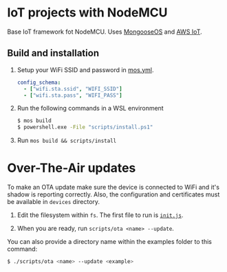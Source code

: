 # IoT projects with NodeMCU

Base IoT framework fot NodeMCU.
Uses [MongooseOS](https://mongoose-os.com) and [AWS IoT](https://aws.amazon.com/iot).

## Build and installation

1. Setup your WiFi SSID and password in [mos.yml](./mos.yml).
   ```yaml
   config_schema:
     - ["wifi.sta.ssid", "WIFI_SSID"]
     - ["wifi.sta.pass", "WIFI_PASS"]
   ```

2. Run the following commands in a WSL environment
   ```sh
   $ mos build
   $ powershell.exe -File "scripts/install.ps1"
   ```

3. Run `mos build && scripts/install`

# Over-The-Air updates

To make an OTA update make sure the device is connected to WiFi and it's shadow is reporting correctly. Also, the configuration and certificates must be available in `devices` directory.

1. Edit the filesystem within `fs`. The first file to run is [`init.js`](./fs/init.js).

2. When you are ready, run `scripts/ota <name> --update`.

You can also provide a directory name within the examples folder to this command:

```sh
$ ./scripts/ota <name> --update <example>
```
